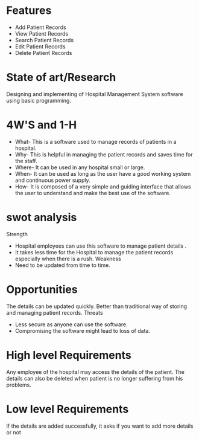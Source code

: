 # Features
*   Add Patient Records
*   View Patient Records
*   Search Patient Records
*   Edit Patient Records
*   Delete Patient Records
# State of art/Research
   Designing and implementing of Hospital Management System software using basic programming.
# 4W'S and 1-H
*   What- This is a software used to manage records of patients in a hospital.
*   Why- This is helpful in managing the patient records and saves time for the staff.
*   Where- It can be used in any hospital small or large.
*   When- It can be used as long as the user have a good working system and continuous power supply.
*   How- It is composed of a very simple and guiding interface that allows the user to understand and make the best use of the software.
# swot analysis
Strength
*   Hospital employees can use this software to manage patient details .
*   It takes less time for the Hospital to manage the patient records especially when there is a rush.
Weakness
*   Need to be updated from time to time.
# Opportunities
   The details can be updated quickly.
   Better than traditional way of storing and managing patient records.
Threats
*   Less secure as anyone can use the software.
*   Compromising the software might lead to loss of data.
# High level Requirements
   Any employee of the hospital may access the details of the patient.
   The details can also be deleted when patient is no longer suffering from his problems.
# Low level Requirements
   If the details are added successfully, it asks if you want to add more details or not
